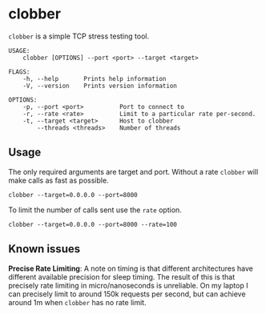# clobber

`clobber` is a simple TCP stress testing tool.

```
USAGE:
    clobber [OPTIONS] --port <port> --target <target>

FLAGS:
    -h, --help       Prints help information
    -V, --version    Prints version information

OPTIONS:
    -p, --port <port>          Port to connect to
    -r, --rate <rate>          Limit to a particular rate per-second.
    -t, --target <target>      Host to clobber
        --threads <threads>    Number of threads

```
## Usage

The only required arguments are target and port. Without a rate `clobber` will make calls as fast as possible.
```
clobber --target=0.0.0.0 --port=8000
```

To limit the number of calls sent use the `rate` option.
```
clobber --target=0.0.0.0 --port=8000 --rate=100
```

## Known issues

**Precise Rate Limiting**: A note on timing is that different architectures have different available precision for sleep timing. The result of this is that precisely rate limiting in micro/nanoseconds is unreliable. On my laptop I can precisely limit to around 150k requests per second, but can achieve around 1m when `clobber` has no rate limit.
